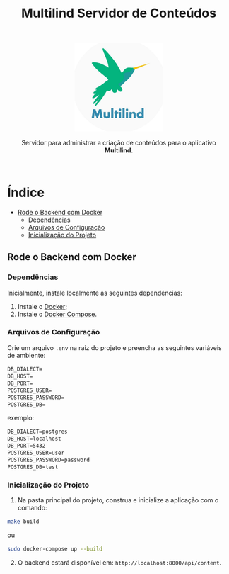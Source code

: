 <br>
<br>
<h1 align="center" >Multilind Servidor de Conteúdos</h1>
<br>
<p align="center"><img width="200"src="src/assets/img/multilind.jpg"> </p>
<p align="center"> Servidor para administrar a criação de conteúdos para o aplicativo <strong>Multilind</strong>.</p>
<br>

# Índice

- [Rode o Backend com Docker](#rode-o-backend-com-docker)
  - [Dependências](#dependências)
  - [Arquivos de Configuração](#arquivos-de-configuração)
  - [Inicialização do Projeto](#inicialização-do-projeto)

## Rode o Backend com Docker

### Dependências

Inicialmente, instale localmente as seguintes dependências:

1. Instale o [Docker](https://docs.docker.com/install/linux/docker-ce/ubuntu/);
2. Instale o [Docker Compose](https://docs.docker.com/compose/install/).

### Arquivos de Configuração

Crie um arquivo `.env` na raiz do projeto e preencha as seguintes variáveis de ambiente:

```env
DB_DIALECT=
DB_HOST=
DB_PORT=
POSTGRES_USER=
POSTGRES_PASSWORD=
POSTGRES_DB=
```

exemplo:

```env
DB_DIALECT=postgres
DB_HOST=localhost
DB_PORT=5432
POSTGRES_USER=user
POSTGRES_PASSWORD=password
POSTGRES_DB=test
```

### Inicialização do Projeto

1. Na pasta principal do projeto, construa e inicialize a aplicação com o comando:

```bash
make build
```

ou 

```bash
sudo docker-compose up --build
```

2. O backend estará disponível em: `http://localhost:8000/api/content`.


